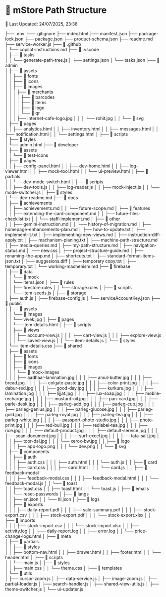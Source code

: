 # 📁 mStore Path Structure
📅 Last Updated: 24/07/2025, 23:38

├── .env
├── .gitignore
├── index.html
├── manifest.json
├── package-lock.json
├── package.json
├── product-schema.json
├── readme.md
├── service-worker.js
├── 📁 .github\
│   └── copilot-instructions.md
├── 📁 .vscode\
│   ├── 📁 tasks\
│   │   └── generate-path-tree.js
│   ├── settings.json
│   └── tasks.json
├── 📁 admin\
│   ├── 📁 assets\
│   │   ├── 📁 fonts\
│   │   ├── 📁 icons\
│   │   ├── 📁 images\
│   │   │   ├── 📁 merchants\
│   │   │   │   ├── 📁 barcodes\
│   │   │   │   ├── 📁 items\
│   │   │   │   ├── 📁 logo\
│   │   │   │   └── 📁 qr\
│   │   │   ├── internet-cafe-logo.jpg
│   │   │   └── rohit.jpg
│   │   └── 📁 svg\
│   ├── 📁 pages\
│   │   ├── analytics.html
│   │   ├── inventory.html
│   │   ├── messages.html
│   │   ├── notification.html
│   │   └── settings.html
│   ├── 📁 scripts\
│   ├── 📁 styles\
│   └── admin.html
├── 📁 developer\
│   ├── 📁 assets\
│   │   └── 📁 test-icons\
│   ├── 📁 pages\
│   │   ├── config-panel.html
│   │   ├── dev-home.html
│   │   ├── log-viewer.html
│   │   ├── mock-tool.html
│   │   └── ui-preview.html
│   ├── 📁 partials\
│   │   └── dev-mode-switch.html
│   ├── 📁 scripts\
│   │   ├── dev-tools.js
│   │   ├── log-reader.js
│   │   ├── mock-inject.js
│   │   └── mode-switcher.js
│   ├── 📁 styles\
│   └── dev-readme.md
├── 📁 docs\
│   ├── 📁 achievements\
│   │   ├── achievements.md
│   │   └── future-scope.md
│   ├── 📁 features\
│   │   ├── extending-the-card-component.md
│   │   ├── future-files-checklist.txt
│   │   └── staff-implement.md
│   ├── 📁 other\
│   │   ├── gemini-instruction.md
│   │   └── history-of-migration.md
│   ├── homepage-enhancements-plan.md
│   ├── how-to-update.txt
│   ├── implement-it.txt
│   ├── implementing-new-views.md
│   ├── instruction-diff-apply.txt
│   ├── machanism-planing.txt
│   ├── machine-path-structure.md
│   ├── media-queries.md
│   ├── my-path-structure.md
│   ├── navigation-status.md
│   ├── new.css
│   ├── project-structure-guide.md
│   ├── renaming-the-app.md
│   ├── shortcuts.txt
│   ├── standard-format-items-json.txt
│   ├── suggesions.diff
│   ├── temporary copy.txt
│   ├── temporary.txt
│   └── working-machenism.md
├── 📁 firebase\
│   ├── 📁 data\
│   │   └── 📁 mock\
│   │       └── items.json
│   ├── 📁 rules\
│   │   ├── firestore.rules
│   │   └── storage.rules
│   ├── 📁 scripts\
│   │   └── item-seeds.js
│   ├── 📁 storage\
│   ├── auth.js
│   ├── firebase-config.js
│   └── serviceAccountKey.json
├── 📁 public\
│   ├── 📁 assets\
│   │   └── 📁 images\
│   │       └── vivek.jpg
│   ├── 📁 pages\
│   │   └── item-details.html
│   ├── 📁 scripts\
│   │   ├── 📁 views\
│   │   │   ├── account-view.js
│   │   │   ├── cart-view.js
│   │   │   ├── explore-view.js
│   │   │   └── saved-view.js
│   │   └── item-details.js
│   └── 📁 styles\
│       └── item-details.css
├── 📁 shared\
│   ├── 📁 assets\
│   │   ├── 📁 fonts\
│   │   ├── 📁 icons\
│   │   ├── 📁 images\
│   │   │   └── 📁 mock-images\
│   │   │       ├── aadhaar-lamination.jpg
│   │   │       ├── amul-butter.jpg
│   │   │       ├── bread.jpg
│   │   │       ├── colgate-paste.jpg
│   │   │       ├── color-print.jpg
│   │   │       ├── dabur-red.jpg
│   │   │       ├── good-day.jpg
│   │   │       ├── kurkure.jpg
│   │   │       ├── lamination.jpg
│   │   │       ├── lijjat.jpg
│   │   │       ├── lux-soap.jpg
│   │   │       ├── mobile-recharge.jpg
│   │   │       ├── mustard-oil.jpg
│   │   │       ├── pan-card.jpg
│   │   │       ├── parle-desk.jpg
│   │   │       ├── parleg-add.jpg
│   │   │       ├── parleg-cup.jpg
│   │   │       ├── parleg-genius.jpg
│   │   │       ├── parleg-glucose.jpg
│   │   │       ├── parleg-gold.jpg
│   │   │       ├── parleg-royal.jpg
│   │   │       ├── parleg-tea.jpg
│   │   │       ├── parleg-white.jpg
│   │   │       ├── passport-photo-studio.jpg
│   │   │       ├── photo-print.jpg
│   │   │       ├── red-bull.jpg
│   │   │       ├── redlabel-tea.jpg
│   │   │       ├── rice.jpg
│   │   │       ├── default-product.jpg
│   │   │       ├── default-service.jpg
│   │   │       ├── scan-document.jpg
│   │   │       ├── surf-excel.jpg
│   │   │       ├── tata-salt.jpg
│   │   │       ├── toor-dal.jpg
│   │   │       └── xerox-bw.jpg
│   │   ├── 📁 logo\
│   │   │   ├── app-logo.png
│   │   │   └── dev.png
│   │   └── 📁 svg\
│   ├── 📁 components\
│   │   ├── 📁 auth\
│   │   │   ├── auth.css
│   │   │   ├── auth.html
│   │   │   └── auth.js
│   │   ├── 📁 card\
│   │   │   ├── card.css
│   │   │   ├── card.html
│   │   │   └── card.js
│   │   ├── 📁 feedback-modal\
│   │   │   ├── feedback-modal.css
│   │   │   ├── feedback-modal.html
│   │   │   └── feedback-modal.js
│   │   └── 📁 toast\
│   │       ├── toast.css
│   │       ├── toast.html
│   │       └── toast.js
│   ├── 📁 emails\
│   │   └── reset-passwords
│   ├── 📁 langs\
│   │   ├── en.json
│   │   └── hi.json
│   ├── 📁 logs\
│   │   ├── 📁 exports\
│   │   │   ├── daily-report.pdf
│   │   │   ├── sale-summary.pdf
│   │   │   ├── stock-export.csv
│   │   │   ├── stock-export.pdf
│   │   │   └── stock-export.xlsx
│   │   ├── 📁 imports\
│   │   │   ├── stock-import.csv
│   │   │   └── stock-import.xlsx
│   │   ├── activity.log
│   │   ├── daily-report.log
│   │   ├── error.log
│   │   └── price-change-logs.html
│   ├── 📁 meta\
│   ├── 📁 partials\
│   │   ├── 📁 styles\
│   │   ├── bottom-nav.html
│   │   ├── drawer.html
│   │   ├── footer.html
│   │   └── header.html
│   ├── 📁 scripts\
│   │   └── main.js
│   ├── 📁 styles\
│   │   ├── main.css
│   │   └── theme.css
│   ├── 📁 templates\
│   └── 📁 utils\
│       ├── cursor-zoom.js
│       ├── data-service.js
│       ├── image-zoom.js
│       ├── partial-loader.js
│       ├── search-handler.js
│       ├── shared-view-utils.js
│       ├── theme-switcher.js
│       └── ui-updater.js